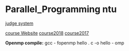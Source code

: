 # Parallel_Programming ntu


[judge system](https://judgegirl.csie.org/)

[course Website](https://sites.google.com/view/pp2019-ntu)
[course2018](https://sites.google.com/view/ntucsie-pp2018/assignment?authuser=0)
[course2017](https://sites.google.com/view/ntucsie-pp2017/assignment?authuser=0)


**Openmp compile:** gcc - fopenmp hello . c -o hello - omp
